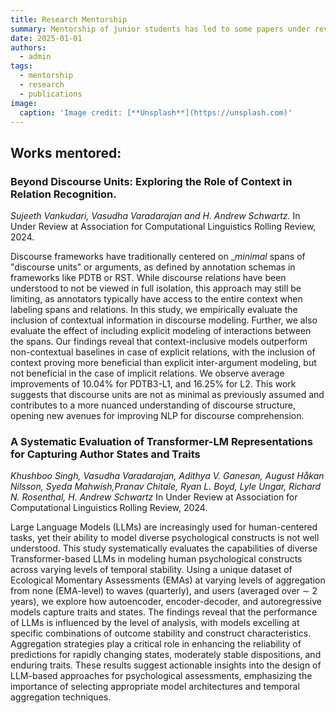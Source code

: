 ```yaml
---
title: Research Mentorship
summary: Mentorship of junior students has led to some papers under review at venues like ACL.
date: 2025-01-01
authors:
  - admin
tags:
  - mentorship
  - research
  - publications
image:
  caption: 'Image credit: [**Unsplash**](https://unsplash.com)'
---
```



## Works mentored:

### Beyond Discourse Units: Exploring the Role of Context in Relation Recognition. 
*Sujeeth Vankudari, Vasudha Varadarajan and H. Andrew Schwartz.*
In Under Review at Association for Computational Linguistics Rolling Review, 2024.

Discourse frameworks have traditionally centered on __minimal_ spans of "discourse units" or arguments, as defined by annotation schemas in frameworks like PDTB or RST. While discourse relations have been understood to not be viewed in full isolation, this approach may still be limiting, as annotators typically have access to the entire context when labeling spans and relations. In this study, we empirically evaluate the inclusion of contextual information in discourse modeling. Further, we also evaluate the effect of including explicit modeling of interactions between the spans. Our findings reveal that context-inclusive models outperform non-contextual baselines in case of explicit relations, with the inclusion of context proving more beneficial than explicit inter-argument modeling, but not beneficial in the case of implicit relations. We observe average improvements of 10.04% for PDTB3-L1, and 16.25% for L2. 
This work suggests that discourse units are not as minimal as previously assumed and contributes to a more nuanced understanding of discourse structure, opening new avenues for improving NLP for discourse comprehension.

### A Systematic Evaluation of Transformer-LM Representations for Capturing Author States and Traits 
*Khushboo Singh, Vasudha Varadarajan, Adithya V. Ganesan, August Håkan Nilsson, Syeda Mahwish,Pranav Chitale, Ryan L. Boyd, Lyle Ungar, Richard N. Rosenthal, H. Andrew Schwartz*
In Under Review at Association for Computational Linguistics Rolling Review, 2024.

Large Language Models (LLMs) are increasingly used for human-centered tasks, yet their ability to model diverse psychological constructs is not well understood. This study systematically evaluates the capabilities of diverse Transformer-based LLMs in modeling human psychological constructs across varying levels of temporal stability. Using a unique dataset of Ecological Momentary Assessments (EMAs) at varying levels of aggregation from none (EMA-level) to waves (quarterly), and users (averaged over ∼ 2 years), we explore how autoencoder, encoder-decoder, and autoregressive models capture traits and states. The findings reveal that the performance of LLMs is influenced by the level of analysis, with models excelling at specific combinations of outcome stability and construct characteristics. Aggregation strategies play a critical role in enhancing the reliability of predictions for rapidly changing states, moderately stable dispositions, and enduring traits. These results suggest actionable insights into the design of LLM-based approaches for psychological assessments, emphasizing the importance of selecting appropriate model architectures and temporal aggregation techniques.


